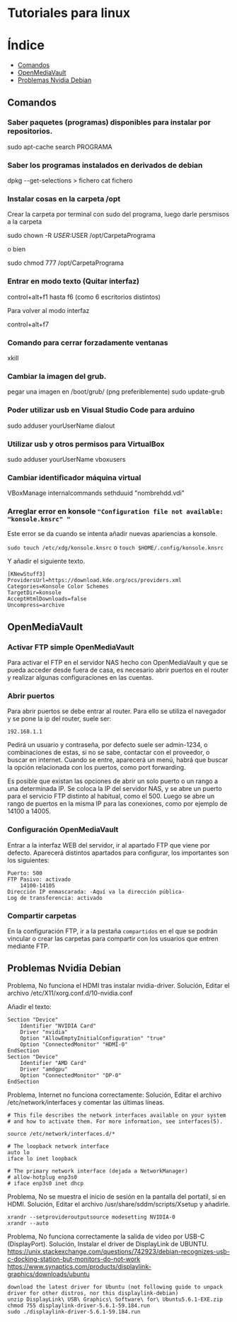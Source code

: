 
# Tutoriales para linux

# Índice

- [Comandos](#comandos)
- [OpenMediaVault](#openmediavault)
- [Problemas Nvidia Debian](#problemas-nvidia-debian)

## Comandos

### Saber paquetes (programas) disponibles para instalar por repositorios.

sudo apt-cache search PROGRAMA

### Saber los programas instalados en derivados de debian

dpkg --get-selections > fichero
cat fichero

### Instalar cosas en la carpeta /opt

Crear la carpeta por terminal con sudo del programa, luego darle persmisos a la carpeta

sudo chown -R $USER:$USER /opt/CarpetaPrograma

o bien

sudo chmod 777 /opt/CarpetaPrograma

### Entrar en modo texto (Quitar interfaz)

control+alt+f1 hasta f6 (como 6 escritorios distintos)

Para volver al modo interfaz

control+alt+f7

### Comando para cerrar forzadamente ventanas

xkill

### Cambiar la imagen del grub.
pegar una imagen en /boot/grub/ (png preferiblemente)
sudo update-grub

### Poder utilizar usb en Visual Studio Code para arduino

sudo adduser yourUserName dialout

### Utilizar usb y otros permisos para VirtualBox

sudo adduser yourUserName vboxusers

### Cambiar identificador máquina virtual

VBoxManage internalcommands sethduuid "nombrehdd.vdi"

### Arreglar error en konsole `"Configuration file not available: "konsole.knsrc" "`
Este error se da cuando se intenta añadir nuevas apariencias a konsole.

`sudo touch /etc/xdg/konsole.knsrc` o `touch $HOME/.config/konsole.knsrc`

Y añadir el siguiente texto.

```
[KNewStuff3]
ProvidersUrl=https://download.kde.org/ocs/providers.xml
Categories=Konsole Color Schemes
TargetDir=konsole
AcceptHtmlDownloads=false
Uncompress=archive
```

## OpenMediaVault


### Activar FTP simple OpenMediaVault

Para activar el FTP en el servidor NAS hecho con OpenMediaVault y que se pueda acceder desde fuera de casa, es necesario abrir puertos en el router y realizar algunas configuraciones en las cuentas.

### Abrir puertos

Para abrir puertos se debe entrar al router. Para ello se utiliza el navegador y se pone la ip del router, suele ser:

`192.168.1.1`

Pedirá un usuario y contraseña, por defecto suele ser admin-1234, o combinaciones de estas, si no se sabe, contactar con el proveedor, o buscar en internet. Cuando se entre, aparecerá un menú, habrá que buscar la opción relacionada con los puertos, como port forwarding.

Es posible que existan las opciones de abrir un solo puerto o un rango a una determinada IP. Se coloca la IP del servidor NAS, y se abre un puerto para el servicio FTP distinto al habitual, como el 500. Luego se abre un rango de puertos en la misma IP para las conexiones, como por ejemplo de 14100 a 14005.

### Configuración OpenMediaVault

Entrar a la interfaz WEB del servidor, ir al apartado FTP que viene por defecto. Aparecerá distintos apartados para configurar, los importantes son los siguientes:

```
Puerto: 500
FTP Pasivo: activado
    14100-14105
Dirección IP enmascarada: -Aquí va la dirección pública-
Log de transferencia: activado
```

### Compartir carpetas

En la configuración FTP, ir a la pestaña `compartidos` en el que se podrán vincular o crear las carpetas para compartir con los usuarios que entren mediante FTP.

## Problemas Nvidia Debian

Problema, No funciona el HDMI tras instalar nvidia-driver.
Solución, Editar el archivo /etc/X11/xorg.conf.d/10-nvidia.conf

Añadir el texto:

```
Section "Device"
	Identifier "NVIDIA Card"
	Driver "nvidia"
	Option "AllowEmptyInitialConfiguration" "true"
	Option "ConnectedMonitor" "HDMI-0"
EndSection
Section "Device"
	Identifier "AMD Card"
	Driver "amdgpu"
	Option "ConnectedMonitor" "DP-0"
EndSection
```

Problema, Internet no funciona correctamente:
Solución, Editar el archivo /etc/network/interfaces y comentar las últimas líneas.

```
# This file describes the network interfaces available on your system
# and how to activate them. For more information, see interfaces(5).

source /etc/network/interfaces.d/*

# The loopback network interface
auto lo
iface lo inet loopback

# The primary network interface (dejada a NetworkManager)
# allow-hotplug enp3s0
# iface enp3s0 inet dhcp
```

Problema, No se muestra el inicio de sesión en la pantalla del portatil, sí en HDMI.
Solución, Editar el archivo /usr/share/sddm/scripts/Xsetup y añadirle.

```
xrandr --setprovideroutputsource modesetting NVIDIA-0
xrandr --auto
```
Problema, No funciona correctamente la salida de video por USB-C (DisplayPort).
Solución, Instalar el driver de DisplayLink de UBUNTU.  
https://unix.stackexchange.com/questions/742923/debian-recognizes-usb-c-docking-station-but-monitors-do-not-work  
https://www.synaptics.com/products/displaylink-graphics/downloads/ubuntu

```
download the latest driver for Ubuntu (not following guide to unpack driver for other distros, nor this displaylink-debian)
unzip DisplayLink\ USB\ Graphics\ Software\ for\ Ubuntu5.6.1-EXE.zip
chmod 755 displaylink-driver-5.6.1-59.184.run
sudo ./displaylink-driver-5.6.1-59.184.run
```
